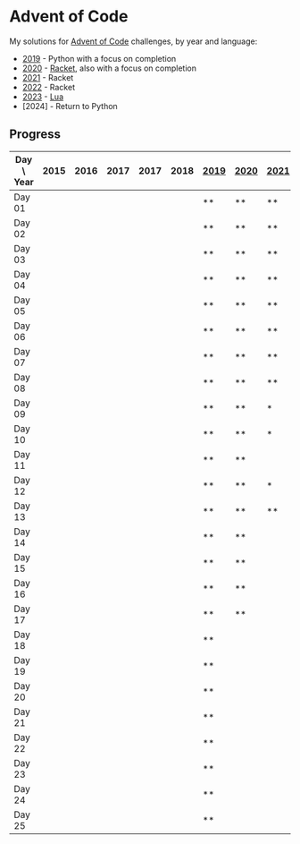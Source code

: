 # Advent of Code

My solutions for [Advent of Code] challenges, by year and language:

- [2019] - Python with a focus on completion
- [2020] - [Racket], also with a focus on completion
- [2021] - Racket
- [2022] - Racket
- [2023] - [Lua]
- [2024] - Return to Python

## Progress

| Day \ Year | 2015 | 2016 | 2017 | 2017 | 2018 | [2019] | [2020] | [2021] | [2022] | [2023] | [2024] |
|------------|------|------|------|------|------|--------|--------|--------|--------|--------|--------|
| Day 01     |      |      |      |      |      | **     | **     | **     | **     | **     |        |
| Day 02     |      |      |      |      |      | **     | **     | **     | **     | **     |        |
| Day 03     |      |      |      |      |      | **     | **     | **     | **     | **     |        |
| Day 04     |      |      |      |      |      | **     | **     | **     | **     | **     |        |
| Day 05     |      |      |      |      |      | **     | **     | **     | **     | **     |        |
| Day 06     |      |      |      |      |      | **     | **     | **     | **     | **     |        |
| Day 07     |      |      |      |      |      | **     | **     | **     | **     | **     |        |
| Day 08     |      |      |      |      |      | **     | **     | **     | *      | *      |        |
| Day 09     |      |      |      |      |      | **     | **     | *      |        | **     |        |
| Day 10     |      |      |      |      |      | **     | **     | *      | **     | **     |        |
| Day 11     |      |      |      |      |      | **     | **     |        |        | **     |        |
| Day 12     |      |      |      |      |      | **     | **     | *      |        | *      |        |
| Day 13     |      |      |      |      |      | **     | **     | **     |        | *      |        |
| Day 14     |      |      |      |      |      | **     | **     |        |        | **     |        |
| Day 15     |      |      |      |      |      | **     | **     |        |        | **     |        |
| Day 16     |      |      |      |      |      | **     | **     |        |        |        |        |
| Day 17     |      |      |      |      |      | **     | **     |        |        |        |        |
| Day 18     |      |      |      |      |      | **     |        |        |        |        |        |
| Day 19     |      |      |      |      |      | **     |        |        |        | *      |        |
| Day 20     |      |      |      |      |      | **     |        |        |        |        |        |
| Day 21     |      |      |      |      |      | **     |        |        |        |        |        |
| Day 22     |      |      |      |      |      | **     |        |        |        |        |        |
| Day 23     |      |      |      |      |      | **     |        |        |        |        |        |
| Day 24     |      |      |      |      |      | **     |        |        |        |        |        |
| Day 25     |      |      |      |      |      | **     |        |        |        |        |        |

[Advent of Code]: https://adventofcode.com/

[2019]: 2019/README.md

[2020]: 2020/README.md

[Racket]: https://racket-lang.org/

[2021]: 2021/README.md

[2022]: 2022/README.md

[2023]: 2023/README.md

[2023]: 2024/README.md

[Lua]: https://lua.org/


